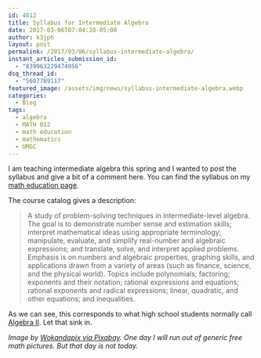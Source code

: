 ```yaml
---
id: 4812
title: Syllabus for Intermediate Algebra
date: 2017-03-06T07:04:28-05:00
author: k3jph
layout: post
permalink: /2017/03/06/syllabus-intermediate-algebra/
instant_articles_submission_id:
  - "839963229474956"
dsq_thread_id:
  - "5607789117"
featured_image: /assets/img/news/syllabus-intermediate-algebra.webp
categories:
  - Blog
tags:
  - algebra
  - MATH 012
  - math education
  - mathematics
  - UMGC
---
```

I am teaching intermediate algebra this spring and I wanted to post
the syllabus and give a bit of a comment here.  You can find the
syllabus on my [math education page](/teaching).

The course catalog gives a description:

> A study of problem-solving techniques in intermediate-level
algebra. The goal is to demonstrate number sense and estimation
skills; interpret mathematical ideas using appropriate terminology;
manipulate, evaluate, and simplify real-number and algebraic
expressions; and translate, solve, and interpret applied problems.
Emphasis is on numbers and algebraic properties, graphing skills,
and applications drawn from a variety of areas (such as finance,
science, and the physical world). Topics include polynomials;
factoring; exponents and their notation; rational expressions and
equations; rational exponents and radical expressions; linear,
quadratic, and other equations; and inequalities.

As we can see, this corresponds to what high school students normally
call [Algebra II](https://www.mathsisfun.com/algebra/index-2.html).
Let that sink in.

_Image by [Wokandapix via
Pixabay](https://pixabay.com/en/calculator-math-mathematics-988017/).  One
day I will run out of generic free math pictures.  But that day is
not today._
